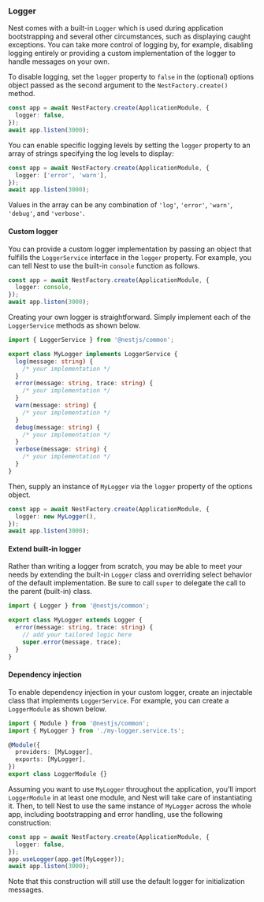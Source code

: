 ### Logger

Nest comes with a built-in `Logger` which is used during application bootstrapping and several other circumstances, such as displaying caught exceptions. You can take more control of logging by, for example, disabling logging entirely or providing a custom implementation of the logger to handle messages on your own.

To disable logging, set the `logger` property to `false` in the (optional) options object passed as the second argument to the `NestFactory.create()` method.

```typescript
const app = await NestFactory.create(ApplicationModule, {
  logger: false,
});
await app.listen(3000);
```

You can enable specific logging levels by setting the `logger` property to an array of strings specifying the log levels to display:

```typescript
const app = await NestFactory.create(ApplicationModule, {
  logger: ['error', 'warn'],
});
await app.listen(3000);
```

Values in the array can be any combination of `'log'`, `'error'`, `'warn'`, `'debug'`, and `'verbose'`.

#### Custom logger

You can provide a custom logger implementation by passing an object that fulfills the `LoggerService` interface in the `logger` property. For example, you can tell Nest to use the built-in `console` function as follows.

```typescript
const app = await NestFactory.create(ApplicationModule, {
  logger: console,
});
await app.listen(3000);
```

Creating your own logger is straightforward. Simply implement each of the `LoggerService` methods as shown below.

```typescript
import { LoggerService } from '@nestjs/common';

export class MyLogger implements LoggerService {
  log(message: string) {
    /* your implementation */
  }
  error(message: string, trace: string) {
    /* your implementation */
  }
  warn(message: string) {
    /* your implementation */
  }
  debug(message: string) {
    /* your implementation */
  }
  verbose(message: string) {
    /* your implementation */
  }
}
```

Then, supply an instance of `MyLogger` via the `logger` property of the options object.

```typescript
const app = await NestFactory.create(ApplicationModule, {
  logger: new MyLogger(),
});
await app.listen(3000);
```

#### Extend built-in logger

Rather than writing a logger from scratch, you may be able to meet your needs by extending the built-in `Logger` class and overriding select behavior of the default implementation. Be sure to call `super` to delegate the call to the parent (built-in) class.

```typescript
import { Logger } from '@nestjs/common';

export class MyLogger extends Logger {
  error(message: string, trace: string) {
    // add your tailored logic here
    super.error(message, trace);
  }
}
```

#### Dependency injection

To enable dependency injection in your custom logger, create an injectable class that implements `LoggerService`. For example, you can create a `LoggerModule` as shown below.

```typescript
import { Module } from '@nestjs/common';
import { MyLogger } from './my-logger.service.ts';

@Module({
  providers: [MyLogger],
  exports: [MyLogger],
})
export class LoggerModule {}
```

Assuming you want to use `MyLogger` throughout the application, you'll import `LoggerModule` in at least one module, and Nest will take care of instantiating it. Then, to tell Nest to use the same instance of `MyLogger` across the whole app, including bootstrapping and error handling, use the following construction:

```typescript
const app = await NestFactory.create(ApplicationModule, {
  logger: false,
});
app.useLogger(app.get(MyLogger));
await app.listen(3000);
```

Note that this construction will still use the default logger for initialization messages.
